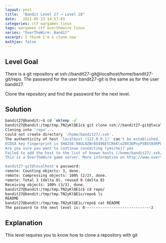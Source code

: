 ```yaml
---
layout: post
title:  "Bandit Level 27 → Level 28"
date:   2021-05-23 14:57:03
categories: ctf wargames linux
tags: wargames ctf overthewire linux
series: "OverTheWire: Bandit"
excerpt: I think I'm a clone now
mathjax: false
---
```


## Level Goal
There is a git repository at ssh://bandit27-git@localhost/home/bandit27-git/repo. The password for the user bandit27-git is the same as for the user bandit27.

Clone the repository and find the password for the next level.


## Solution
```bash
bandit27@bandit:~$ cd `mktemp -d`
bandit27@bandit:/tmp/tmp.TN2yKlQE1c$ git clone ssh://bandit27-git@localhost/home/bandit27-git/repo
Cloning into 'repo'...
Could not create directory '/home/bandit27/.ssh'.
The authenticity of host 'localhost (127.0.0.1)' can't be established.
ECDSA key fingerprint is SHA256:98UL0ZWr85496EtCRkKlo20X3OPnyPSB5tB5RPbhczc.
Are you sure you want to continue connecting (yes/no)? yes
Failed to add the host to the list of known hosts (/home/bandit27/.ssh/known_hosts).
This is a OverTheWire game server. More information on http://www.overthewire.org/wargames

bandit27-git@localhost's password: 
remote: Counting objects: 3, done.
remote: Compressing objects: 100% (2/2), done.
remote: Total 3 (delta 0), reused 0 (delta 0)
Receiving objects: 100% (3/3), done.
bandit27@bandit:/tmp/tmp.TN2yKlQE1c$ cd repo/
bandit27@bandit:/tmp/tmp.TN2yKlQE1c/repo$ ls
README
bandit27@bandit:/tmp/tmp.TN2yKlQE1c/repo$ cat README 
The password to the next level is: 0------------------------------2
```

## Explanation
This level requires you to know how to clone a repository with git
